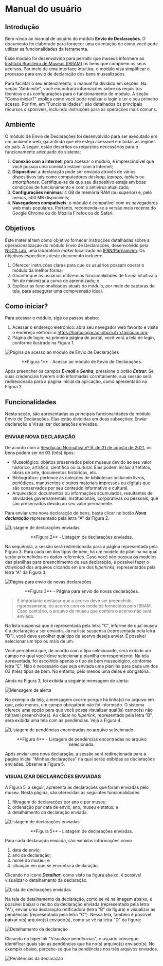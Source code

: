 # Manual do usuário

## Introdução
Bem-vindo ao manual de usuário do módulo **Envio de Declarações**. O documento foi elaborado para fornecer uma orientação de como você pode utilizar as funcionalidades da ferramenta.

Esse módulo foi desenvolvido para permitir que museus informem ao [Instituto Brasileiro de Museus (IBRAM)](https://www.gov.br/museus/pt-br) os bens que compõem os seus acervos. Por meio de uma interface intuitiva, o módulo visa simplificar o processo para envio de declaração dos bens musealizados.

Para facilitar o seu entendimento, o manual foi dividido em seções. Na seção "Ambiente", você encontrará informações sobre os requisitos técnicos e as configurações para o funcionamento do módulo. A seção "Como iniciar?" explica como você pode realizar o login e ter o seu primeiro acesso. Por fim, em "Funcionalidades", são detalhados  os principais recursos disponíveis, incluindo instruções para as operações mais comuns.

## Ambiente
O módulo de Envio de Declarações foi desenvolvido para ser executado em um ambiente web, garantindo que ele esteja acessível em todas as regiões do país. A seguir, estão descritos os requisitos necessários para o funcionamento adequado do sistema:

1. **Conexão com a internet**: para acessar o módulo, é imprescindível que você possua uma conexão estável com a Internet;
2. **Dispositivo**: a declaração pode ser enviada através de vários dispositivos tais como computadores _desktop_, _laptops_, _tablets_ ou _smartphones_. Certifique-se de que seu dispositivo esteja em boas condições de funcionamento e com o antivírus atualizado;
3. **Configurações mínimas**: 4 GB de memória RAM (ou superior) e, pelo menos, 500 MB disponíveis;
4. **Navegadores compatíveis**: o módulo é compatível com os navegadores web mais populares. Portanto, recomenda-se a versão mais recente do Google Chrome ou do Mozilla Firefox ou do Safari.

## Objetivos
Este material tem como objetivo fornecer instruções detalhadas sobre a operacionalização do módulo Envio de Declarações, desenvolvido pelo [NOCS Lab](https://nocs.ifrn.edu.br/), uma laboratório _maker_ localizado no [IFRN/Parnamirim](https://portal.ifrn.edu.br/campus/parnamirim/). Os objetivos específicos deste documento incluem:

1. Oferecer instruções claras para que os usuários possam operar o módulo da melhor forma;
2. Garantir que os usuários utilizem as funcionalidades de forma intuitiva a fim de minimizar a curva de aprendizado; e
3. Explicar as funcionalidades atuais do módulo, por meio de capturas de tela, para assegurar uma compreensão ideal.

## Como iniciar?

Para acessar o módulo, siga os passos abaixo:

1. Acessar o endereço eletrônico: abra seu navegador web favorito e visite o endereço eletrônico <https://homologacao.inbcm.ifrn.tainacan.org>;
2. Página de login: na primeira página do portal, você verá a tela de login, conforme ilustrado na Figura 1.

![Página de acesso ao módulo de Envio de Declarações](img/img1.png "Página de acesso ao módulo de Envio de Declarações.")
<center>**Figura 1** - Acesso ao módulo de Envio de Declarações.</center>

Após preencher os campos **_E-mail_** e **_Senha_**, pressione o botão **_Entrar_**. Se suas credenciais tiverem sido informadas corretamente, sua sessão será redirecionada para a página inicial da aplicação, como apresentado na Figura 2.

## Funcionalidades
Nesta seção, são apresentadas as principais funcionalidades do módulo Envio de Declarações. Elas estão divididas em duas subseções: Enviar declaração e Visualizar declarações enviadas.

### ENVIAR NOVA DECLARAÇÃO
De acordo com a [Resolução Normativa nº 6, de 31 de agosto de 2021](https://www.gov.br/museus/pt-br/assuntos/legislacao-e-normas/outros-instrumentos-normativo/resolucao-normativa-ibram-no-6-de-31-de-agosto-de-2021), os bens podem ser de 03 (três) tipos:

+ Museológico: objetos preservados pelos museus devido ao seu valor histórico, artístico, científico ou cultural. Eles podem incluir artefatos, obras de arte, documentos históricos, etc.
+ Bibliográfico: pertence às coleções de bibliotecas incluindo livros, periódicos, manuscritos e outros materiais impressos ou digitais que são conservados por seu conteúdo informativo e cultural.
+ Arquivístico: documentos ou informações acumulados, resultantes de atividades governamentais, institucionais, corporativas ou pessoais, que são preservados devido ao seu valor permanente.

Para enviar uma nova declaração de bens, basta clicar no botão **_Nova declaração_** representado pela letra "A" da Figura 2.

![Listagem de declarações enviadas](img/img2.png "Figura 2 – Listagem de declarações enviadas.")
<center>**Figura 2** - Listagem de declarações enviadas.</center>

Na sequência, a sessão será redirecionada para a página representada pela Figura 3. Para cada um dos tipos de bem, há um modelo de planilha na qual serão preenchidos os dados referentes. Caso você não possua os modelos das planilhas para preenchimento de sua declaração, é possível fazer o _download_ dos arquivos clicando em um dos _hiperlinks_, representados pela letra "A" da Figura 3.

![Página para envio de novas declarações](img/img3.png "Figura 3 – Página para envio de novas declarações.")
<center>**Figura 3** - Página para envio de novas declarações.</center>

> É importante destacar que o acervo deve ser preenchido, rigorosamente, de acordo com os modelos fornecidos pelo IBRAM. Caso contrário, o arquivo do museu que contém o acervo não será enviado.

Na lista suspensa que é representada pela letra "C", informe de qual museu é a declaração a ser enviada. Já na lista suspensa (representada pela letra "D"), você deve escolher qual tipo de acervo deseja enviar. É possível selecionar um tipo ou mais de um.

Você perceberá que, de acordo com o tipo selecionado, será exibido um campo no qual você deve selecionar a planilha correspondente. Na tela apresentada, foi escolhido apenas o tipo de bem museológico, conforme letra "E". Não é necessário que seja enviada uma planilha para cada um dos 03 (três) tipos de bem. No entanto, pelo menos uma delas é obrigatória.

Ainda na Figura 3, foi exibida a seguinte mensagem de alerta: 

![Mensagem de alerta](img/msg-alerta.png "Mensagem de alerta.")

No exemplo da tela, a mensagem ocorre porque há linha(s) no arquivo em que, pelo menos, um campo obrigatório não foi informado. O sistema oferece uma opção para que você possa visualizar qual(is) campo(s) não foi(ram) preenchido(s). Ao clicar no _hiperlink_, representado pela letra "B", será exibida uma tela com as pendências. Veja a Figura 4.

![Listagem de pendências encontradas no arquivo selecionado](img/img4.png "Figura 4 – Listagem de pendências encontradas no arquivo selecionado.")
<center>**Figura 4** - Listagem de pendências encontradas no arquivo selecionado.</center>

Após enviar uma nova declaração, a sessão será redirecionada para a página inicial "Minhas declarações" na qual serão exibidas as declarações enviadas. Observe a Figura 5. 

### VISUALIZAR DECLARAÇÕES ENVIADAS
A Figura 5, a seguir, apresenta as declarações que foram enviadas pelo museu. Nesta página, são oferecidas as seguintes funcionalidades: 

1. filtragem de declarações por ano e por museu;
2. ordenação por data de envio, ano, museu e status; e
3. detalhamento da declaração enviada.

![Listagem de declarações enviadas](img/img5.png "Figura 5 – Listagem de declarações enviadas.")
<center>**Figura 5** - Listagem de declarações enviadas.</center>

Para cada declaração enviada, são exibidas informações como 

1. data de envio; 
2. ano da declaração;
3. nome do museu; e
4. situação em que se encontra a declaração.

Clicando no ícone **_Detalhar_**, como visto na figura abaixo, é possível visualizar o detalhamento da declaração:

![Lista de declarações enviadas](img/img5.png "Lista de declarações enviadas.")

Na tela de detalhamento da declaração, como se vê na imagem abaixo, é possível baixar o recibo da declaração enviada (representado pela letra "A"), enviar uma declaração retificadora (letra "B" da figura) e visualizar as pendências (representado pela letra "C"). Nessa tela, também é possível baixar o(s) arquivo(s) enviado(s), como se vê na letra "D" da figura:

![Detalhamento da declaração](img/img6.png "Detalhamento da declaração.")

Clicando no hiperlink "Visualizar pendências", o usuário consegue identificar quais são as pendências que há no(s) arquivo(s) enviado(s). No exemplo abaixo, percebe-se que há pendências nos três arquivos enviados.

![Pendências da declaração](img/img7.png "Pendências da declaração.")



